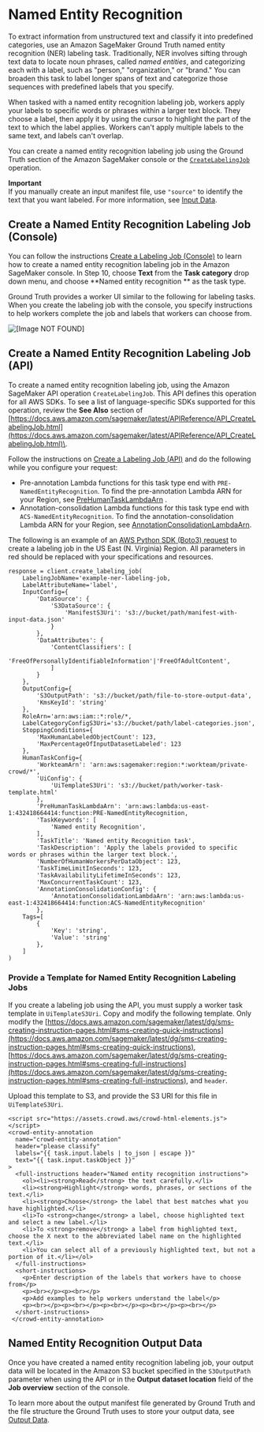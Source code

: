 # Named Entity Recognition<a name="sms-named-entity-recg"></a>

To extract information from unstructured text and classify it into predefined categories, use an Amazon SageMaker Ground Truth named entity recognition \(NER\) labeling task\. Traditionally, NER involves sifting through text data to locate noun phrases, called *named entities*, and categorizing each with a label, such as "person," "organization," or "brand\." You can broaden this task to label longer spans of text and categorize those sequences with predefined labels that you specify\. 

When tasked with a named entity recognition labeling job, workers apply your labels to specific words or phrases within a larger text block\. They choose a label, then apply it by using the cursor to highlight the part of the text to which the label applies\. Workers can't apply multiple labels to the same text, and labels can't overlap\. 

You can create a named entity recognition labeling job using the Ground Truth section of the Amazon SageMaker console or the [ `CreateLabelingJob`](https://docs.aws.amazon.com/sagemaker/latest/APIReference/API_CreateLabelingJob.html) operation\.

**Important**  
If you manually create an input manifest file, use `"source"` to identify the text that you want labeled\. For more information, see [Input Data](sms-data-input.md)\.

## Create a Named Entity Recognition Labeling Job \(Console\)<a name="sms-creating-ner-console"></a>

You can follow the instructions [Create a Labeling Job \(Console\)](sms-create-labeling-job-console.md) to learn how to create a named entity recognition labeling job in the Amazon SageMaker console\. In Step 10, choose **Text** from the **Task category** drop down menu, and choose **Named entity recognition ** as the task type\. 

Ground Truth provides a worker UI similar to the following for labeling tasks\. When you create the labeling job with the console, you specify instructions to help workers complete the job and labels that workers can choose from\. 

![\[Image NOT FOUND\]](http://docs.aws.amazon.com/sagemaker/latest/dg/images/named-entity-rec-example.png)

## Create a Named Entity Recognition Labeling Job \(API\)<a name="sms-creating-ner-api"></a>

To create a named entity recognition labeling job, using the Amazon SageMaker API operation `CreateLabelingJob`\. This API defines this operation for all AWS SDKs\. To see a list of language\-specific SDKs supported for this operation, review the **See Also** section of [https://docs.aws.amazon.com/sagemaker/latest/APIReference/API_CreateLabelingJob.html](https://docs.aws.amazon.com/sagemaker/latest/APIReference/API_CreateLabelingJob.html)\.

Follow the instructions on [Create a Labeling Job \(API\)](sms-create-labeling-job-api.md) and do the following while you configure your request: 
+ Pre\-annotation Lambda functions for this task type end with `PRE-NamedEntityRecognition`\. To find the pre\-annotation Lambda ARN for your Region, see [PreHumanTaskLambdaArn](https://docs.aws.amazon.com/sagemaker/latest/dg/API_HumanTaskConfig.html#SageMaker-Type-HumanTaskConfig-PreHumanTaskLambdaArn) \. 
+ Annotation\-consolidation Lambda functions for this task type end with `ACS-NamedEntityRecognition`\. To find the annotation\-consolidation Lambda ARN for your Region, see [AnnotationConsolidationLambdaArn](https://docs.aws.amazon.com/sagemaker/latest/dg/API_AnnotationConsolidationConfig.html#SageMaker-Type-AnnotationConsolidationConfig-AnnotationConsolidationLambdaArn)\. 

The following is an example of an [AWS Python SDK \(Boto3\) request](https://boto3.amazonaws.com/v1/documentation/api/latest/reference/services/sagemaker.html#SageMaker.Client.create_labeling_job) to create a labeling job in the US East \(N\. Virginia\) Region\. All parameters in red should be replaced with your specifications and resources\. 

```
response = client.create_labeling_job(
    LabelingJobName='example-ner-labeling-job,
    LabelAttributeName='label',
    InputConfig={
        'DataSource': {
            'S3DataSource': {
                'ManifestS3Uri': 's3://bucket/path/manifest-with-input-data.json'
            }
        },
        'DataAttributes': {
            'ContentClassifiers': [
                'FreeOfPersonallyIdentifiableInformation'|'FreeOfAdultContent',
            ]
        }
    },
    OutputConfig={
        'S3OutputPath': 's3://bucket/path/file-to-store-output-data',
        'KmsKeyId': 'string'
    },
    RoleArn='arn:aws:iam::*:role/*,
    LabelCategoryConfigS3Uri='s3://bucket/path/label-categories.json',
    StoppingConditions={
        'MaxHumanLabeledObjectCount': 123,
        'MaxPercentageOfInputDatasetLabeled': 123
    },
    HumanTaskConfig={
        'WorkteamArn': 'arn:aws:sagemaker:region:*:workteam/private-crowd/*',
        'UiConfig': {
            'UiTemplateS3Uri': 's3://bucket/path/worker-task-template.html'
        },
        'PreHumanTaskLambdaArn': 'arn:aws:lambda:us-east-1:432418664414:function:PRE-NamedEntityRecognition,
        'TaskKeywords': [
            'Named entity Recognition',
        ],
        'TaskTitle': 'Named entity Recognition task',
        'TaskDescription': 'Apply the labels provided to specific words or phrases within the larger text block.',
        'NumberOfHumanWorkersPerDataObject': 123,
        'TaskTimeLimitInSeconds': 123,
        'TaskAvailabilityLifetimeInSeconds': 123,
        'MaxConcurrentTaskCount': 123,
        'AnnotationConsolidationConfig': {
            'AnnotationConsolidationLambdaArn': 'arn:aws:lambda:us-east-1:432418664414:function:ACS-NamedEntityRecognition'
        },
    Tags=[
        {
            'Key': 'string',
            'Value': 'string'
        },
    ]
)
```

### Provide a Template for Named Entity Recognition Labeling Jobs<a name="worker-template-ner"></a>

If you create a labeling job using the API, you must supply a worker task template in `UiTemplateS3Uri`\. Copy and modify the following template\. Only modify the [https://docs.aws.amazon.com/sagemaker/latest/dg/sms-creating-instruction-pages.html#sms-creating-quick-instructions](https://docs.aws.amazon.com/sagemaker/latest/dg/sms-creating-instruction-pages.html#sms-creating-quick-instructions), [https://docs.aws.amazon.com/sagemaker/latest/dg/sms-creating-instruction-pages.html#sms-creating-full-instructions](https://docs.aws.amazon.com/sagemaker/latest/dg/sms-creating-instruction-pages.html#sms-creating-full-instructions), and `header`\. 

Upload this template to S3, and provide the S3 URI for this file in `UiTemplateS3Uri`\.

```
<script src="https://assets.crowd.aws/crowd-html-elements.js"></script>
<crowd-entity-annotation
  name="crowd-entity-annotation"
  header="please classify"
  labels="{{ task.input.labels | to_json | escape }}"
  text="{{ task.input.taskObject }}"
>
  <full-instructions header="Named entity recognition instructions">
    <ol><li><strong>Read</strong> the text carefully.</li>
    <li><strong>Highlight</strong> words, phrases, or sections of the text.</li>
    <li><strong>Choose</strong> the label that best matches what you have highlighted.</li>
    <li>To <strong>change</strong> a label, choose highlighted text and select a new label.</li>
    <li>To <strong>remove</strong> a label from highlighted text, choose the X next to the abbreviated label name on the highlighted text.</li>
    <li>You can select all of a previously highlighted text, but not a portion of it.</li></ol>
  </full-instructions>
  <short-instructions>
    <p>Enter description of the labels that workers have to choose from</p>
    <p><br></p><p><br></p>
    <p>Add examples to help workers understand the label</p>
    <p><br></p><p><br></p><p><br></p><p><br></p><p><br></p>
  </short-instructions>
 </crowd-entity-annotation>
```

## Named Entity Recognition Output Data<a name="sms-ner-output-data"></a>

Once you have created a named entity recognition labeling job, your output data will be located in the Amazon S3 bucket specified in the `S3OutputPath` parameter when using the API or in the **Output dataset location** field of the **Job overview** section of the console\. 

To learn more about the output manifest file generated by Ground Truth and the file structure the Ground Truth uses to store your output data, see [Output Data](sms-data-output.md)\. 